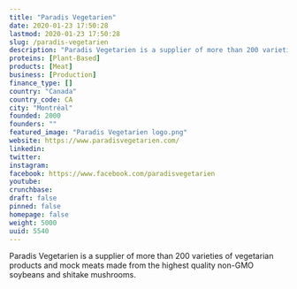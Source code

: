 ```yaml
---
title: "Paradis Vegetarien"
date: 2020-01-23 17:50:28
lastmod: 2020-01-23 17:50:28
slug: /paradis-vegetarien
description: "Paradis Vegetarien is a supplier of more than 200 varieties of vegetarian products and mock meats made from the highest quality non-GMO soybeans and shitake mushrooms."
proteins: [Plant-Based]
products: [Meat]
business: [Production]
finance_type: []
country: "Canada"
country_code: CA
city: "Montréal"
founded: 2000
founders: ""
featured_image: "Paradis Vegetarien logo.png"
website: https://www.paradisvegetarien.com/
linkedin: 
twitter: 
instagram: 
facebook: https://www.facebook.com/paradisvegetarien
youtube: 
crunchbase: 
draft: false
pinned: false
homepage: false
weight: 5000
uuid: 5540
---
```

Paradis Vegetarien is a supplier of more than 200 varieties of vegetarian products and mock meats made from the highest quality non-GMO soybeans and shitake mushrooms.
